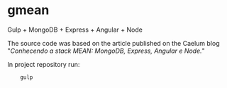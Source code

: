 # gmean

Gulp + MongoDB + Express + Angular + Node

The source code was based on the article published on the Caelum blog "*Conhecendo a stack MEAN: MongoDB, Express, Angular e Node.*"

In project repository run:

```
	gulp
```